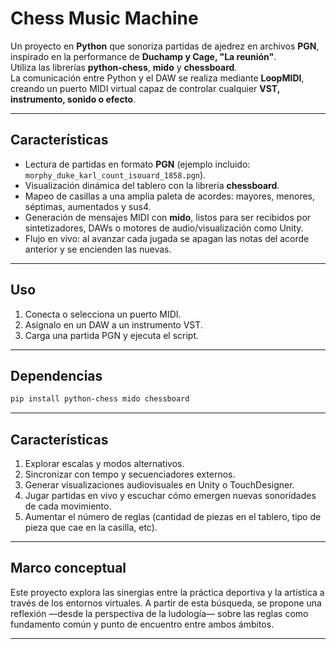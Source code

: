 # Chess Music Machine

Un proyecto en **Python** que sonoriza partidas de ajedrez en archivos **PGN**, inspirado en la performance de **Duchamp y Cage, "La reunión"**.  
Utiliza las librerías **python-chess**, **mido** y **chessboard**.  
La comunicación entre Python y el DAW se realiza mediante **LoopMIDI**, creando un puerto MIDI virtual capaz de controlar cualquier **VST, instrumento, sonido o efecto**.

---

## Características
- Lectura de partidas en formato **PGN** (ejemplo incluido: `morphy_duke_karl_count_isouard_1858.pgn`).
- Visualización dinámica del tablero con la librería **chessboard**.
- Mapeo de casillas a una amplia paleta de acordes: mayores, menores, séptimas, aumentados y sus4.
- Generación de mensajes MIDI con **mido**, listos para ser recibidos por sintetizadores, DAWs o motores de audio/visualización como Unity.
- Flujo en vivo: al avanzar cada jugada se apagan las notas del acorde anterior y se encienden las nuevas.

---

## Uso
1. Conecta o selecciona un puerto MIDI.  
2. Asígnalo en un DAW a un instrumento VST.  
3. Carga una partida PGN y ejecuta el script.  

---

## Dependencias
```bash
pip install python-chess mido chessboard
```

---

## Características
1. Explorar escalas y modos alternativos.
2. Sincronizar con tempo y secuenciadores externos.
3. Generar visualizaciones audiovisuales en Unity o TouchDesigner.
4. Jugar partidas en vivo y escuchar cómo emergen nuevas sonoridades de cada movimiento.
5. Aumentar el número de reglas (cantidad de piezas en el tablero, tipo de pieza que cae en la casilla, etc).

---

## Marco conceptual
Este proyecto explora las sinergias entre la práctica deportiva y la artística a través de los entornos virtuales.
A partir de esta búsqueda, se propone una reflexión —desde la perspectiva de la ludología— sobre las reglas como fundamento común y punto de encuentro entre ambos ámbitos.

---